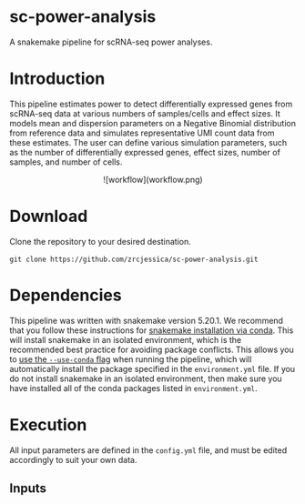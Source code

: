 # sc-power-analysis
A snakemake pipeline for scRNA-seq power analyses. 

# Introduction
This pipeline estimates power to detect differentially expressed genes from scRNA-seq data at various numbers of samples/cells and effect sizes. It models mean and dispersion parameters on a Negative Binomial distribution from reference data and simulates representative UMI count data from these estimates. The user can define various simulation parameters, such as the number of differentially expressed genes, effect sizes, number of samples, and number of cells. 
<p align="center">
![workflow](workflow.png)
</p>

# Download
Clone the repository to your desired destination.
```Shell
git clone https://github.com/zrcjessica/sc-power-analysis.git
```
# Dependencies
This pipeline was written with snakemake version 5.20.1. We recommend that you follow these instructions for [snakemake installation via conda](https://snakemake.readthedocs.io/en/stable/getting_started/installation.html#installation-via-conda). This will install snakemake in an isolated environment, which is the recommended best practice for avoiding package conflicts. This allows you to [use the `--use-conda` flag](https://snakemake.readthedocs.io/en/stable/snakefiles/deployment.html#integrated-package-management) when running the pipeline, which will automatically install the package specified in the `environment.yml` file. If you do not install snakemake in an isolated environment, then make sure you have installed all of the conda packages listed in `environment.yml`. 

# Execution

All input parameters are defined in the `config.yml` file, and must be edited accordingly to suit your own data. 

## Inputs

